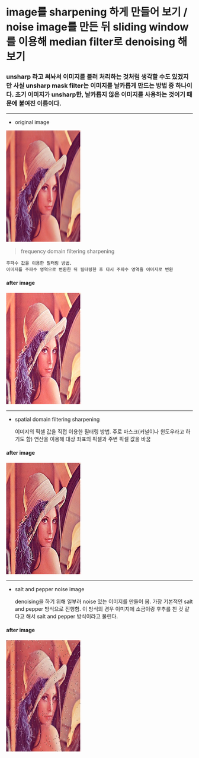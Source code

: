 image를 sharpening 하게 만들어 보기 / noise image를 만든 뒤 sliding window를 이용해 median filter로 denoising 해보기
=========================================================================================

### unsharp 라고 써놔서 이미지를 블러 처리하는 것처럼 생각할 수도 있겠지만 사실 unsharp mask filter는 이미지를 날카롭게 만드는 방법 중 하나이다. 초기 이미지가 unsharp한, 날카롭지 않은 이미지를 사용하는 것이기 때문에 붙여진 이름이다.

***

* original image   

<img src="/lena.png" width="200px" height="300px" title="original" alt="original image"></img><br/>
    
> frequency domain filtering sharpening

    주파수 값을 이용한 필터링 방법.   
    이미지를 주파수 영역으로 변환한 뒤 필터링한 후 다시 주파수 영역을 이미지로 변환

#### after image
<img src="/frequency_unsharpening.jpg" width="200px" height="300px" title="frequency unsharpening" alt="frequency unsharpening image"></img><br/>

***

* spatial domain filtering sharpening

    이미지의 픽셀 값을 직접 이용한 필터링 방법.     주로 마스크(커널이나 윈도우라고 하기도 함) 연산을 이용해 대상 좌표의 픽셀과 주변 픽셀 값을 바꿈

#### after image
<img src="/spatial_unsharpening.jpg" width="200px" height="300px" title="spatial unsharpening" alt="spatial unsharpening image"></img><br/>

***

* salt and pepper noise image

    denoising을 하기 위해 일부러 noise 있는 이미지를 만들어 봄. 가장 기본적인 salt and pepper 방식으로 진행함.     이 방식의 경우 이미지에 소금이랑 후추를 친 것 같다고 해서 salt and pepper 방식이라고 불린다.

#### after image
<img src="/noise_image.jpg" width="200px" height="300px" title="noise image" alt="noise image"></img><br/>

